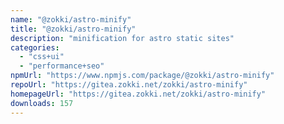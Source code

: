 ```yaml
---
name: "@zokki/astro-minify"
title: "@zokki/astro-minify"
description: "minification for astro static sites"
categories:
  - "css+ui"
  - "performance+seo"
npmUrl: "https://www.npmjs.com/package/@zokki/astro-minify"
repoUrl: "https://gitea.zokki.net/zokki/astro-minify"
homepageUrl: "https://gitea.zokki.net/zokki/astro-minify"
downloads: 157
---
```

